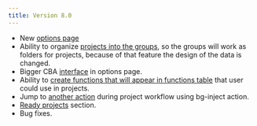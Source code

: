 ```yaml
---
title: Version 8.0
---
```


*   New [options page](options)
*   Ability to organize [projects into the groups](project), so the groups will work as folders for projects, because of that feature the design of the data is changed.
*   Bigger CBA [interface](cba-big) in options page.
*   Ability to [create functions that will appear in functions table](functions-management) that user could use in projects.
*   Jump to [another action](bg-inject) during project workflow using bg-inject action.
*   [Ready projects](readyproj) section.
*   Bug fixes.